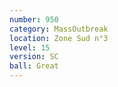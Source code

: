 ```yaml
---
number: 950
category: MassOutbreak
location: Zone Sud n°3
level: 15
version: SC
ball: Great
---
```

